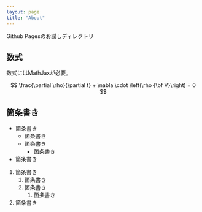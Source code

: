 ```yaml
---
layout: page
title: "About"
---
```


<script src="https://polyfill.io/v3/polyfill.min.js?features=es6"></script>
<script id="MathJax-script" async src="https://cdn.jsdelivr.net/npm/mathjax@3/es5/tex-mml-chtml.js"></script>

Github Pagesのお試しディレクトリ

## 数式

数式にはMathJaxが必要。

$$
\frac{\partial \rho}{\partial t} + \nabla \cdot \left(\rho {\bf V}\right) = 0
$$

## 箇条書き

- 箇条書き
  - 箇条書き
  - 箇条書き
    - 箇条書き
- 箇条書き

1. 箇条書き
   1. 箇条書き
   2. 箇条書き
      1. 箇条書き
2. 箇条書き

